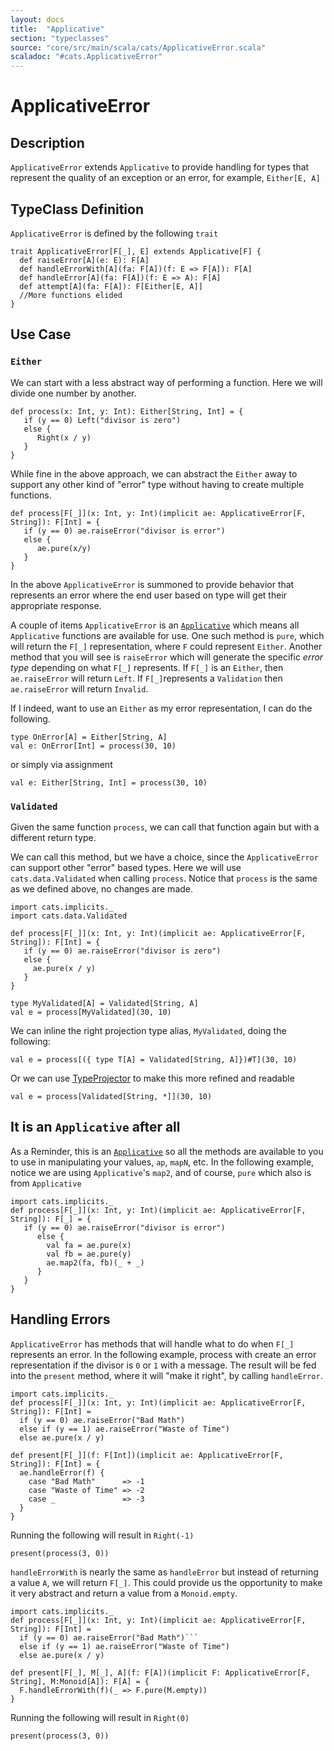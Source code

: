 ```yaml
---
layout: docs
title:  "Applicative"
section: "typeclasses"
source: "core/src/main/scala/cats/ApplicativeError.scala"
scaladoc: "#cats.ApplicativeError"
---
```

# ApplicativeError

## Description
`ApplicativeError` extends `Applicative` to provide handling for types
that represent the quality of an exception or an error, for example, `Either[E, A]`

## TypeClass Definition
`ApplicativeError` is defined by the following `trait`

```tut:book:silent
trait ApplicativeError[F[_], E] extends Applicative[F] {
  def raiseError[A](e: E): F[A]
  def handleErrorWith[A](fa: F[A])(f: E => F[A]): F[A]
  def handleError[A](fa: F[A])(f: E => A): F[A]
  def attempt[A](fa: F[A]): F[Either[E, A]]
  //More functions elided
}
```

## Use Case

### `Either`
We can start with a less abstract way of performing a function. Here 
we will divide one number by another. 

```tut:book:silent
def process(x: Int, y: Int): Either[String, Int] = {
   if (y == 0) Left("divisor is zero")
   else {
      Right(x / y)
   }
}
```

While fine in the above approach, we can abstract the `Either` away
to support any other kind of "error" type without having to 
create multiple functions.

```tut:book:silent
def process[F[_]](x: Int, y: Int)(implicit ae: ApplicativeError[F, String]): F[Int] = {
   if (y == 0) ae.raiseError("divisor is error")
   else {
      ae.pure(x/y)
   }
}
```

In the above `ApplicativeError` is summoned to provide behavior that represents an
error where the end user based on type will get their appropriate response.

A couple of items `ApplicativeError` is an [`Applicative`](https://typelevel.org/cats/typeclasses/applicative.html) 
which means all `Applicative` functions are available for use. One such method is `pure`, which
will return the `F[_]` representation, where `F` could represent `Either`.  Another method
that you will see is `raiseError` which will generate the specific _error type_ depending
on what `F[_]` represents. If `F[_]` is an `Either`, then `ae.raiseError` will return `Left`. 
If `F[_]`represents a `Validation` then `ae.raiseError` will return `Invalid`.
 
If I indeed, want to use an `Either` as my error representation, I can do the following.

```tut:book:silent
type OnError[A] = Either[String, A]
val e: OnError[Int] = process(30, 10)
```

or simply via assignment

```tut:book:silent
val e: Either[String, Int] = process(30, 10)
```

### `Validated`

Given the same function `process`, we can call that function again but 
with a different return type. 

We can call this method, but we have a choice, since the `ApplicativeError` can 
support other "error" based types.  Here we will use `cats.data.Validated`
when calling `process`. Notice that `process` is the same as we defined above, no
changes are made. 

```tut:book:silent
import cats.implicits._
import cats.data.Validated

def process[F[_]](x: Int, y: Int)(implicit ae: ApplicativeError[F, String]): F[Int] = {
   if (y == 0) ae.raiseError("divisor is zero")
   else {
     ae.pure(x / y)
   }
}

type MyValidated[A] = Validated[String, A]
val e = process[MyValidated](30, 10)
```

We can inline the right projection type alias, `MyValidated`, doing the following:

```tut:book:silent
val e = process[({ type T[A] = Validated[String, A]})#T](30, 10)
```

Or we can use [TypeProjector](http://example.net/) to make this more refined and readable

```tut:book:silent
val e = process[Validated[String, *]](30, 10)
```

## It is an `Applicative` after all

As a Reminder, this is an [`Applicative`](https://typelevel.org/cats/typeclasses/applicative.html) so all the methods are available
to you to use in manipulating your values, `ap`, `mapN`, etc. In the following 
example, notice we are using `Applicative`'s `map2`, and of course, `pure` which
also is from `Applicative`

```tut:book:silent
import cats.implicits._
def process[F[_]](x: Int, y: Int)(implicit ae: ApplicativeError[F, String]): F[_] = {
   if (y == 0) ae.raiseError("divisor is error")
      else {
        val fa = ae.pure(x)
        val fb = ae.pure(y)
        ae.map2(fa, fb)(_ + _)
      }
   }
}
```

## Handling Errors

`ApplicativeError` has methods that will handle what to do when `F[_]` represents an
error. In the following example, process with create an error representation if the divisor
is `0` or `1` with a message.  The result will be 
fed into the `present` method, where it will "make it right", by calling `handleError`.

```tut:book:silent
import cats.implicits._
def process[F[_]](x: Int, y: Int)(implicit ae: ApplicativeError[F, String]): F[Int] =
  if (y == 0) ae.raiseError("Bad Math")
  else if (y == 1) ae.raiseError("Waste of Time")
  else ae.pure(x / y)

def present[F[_]](f: F[Int])(implicit ae: ApplicativeError[F, String]): F[Int] = {
  ae.handleError(f) {
    case "Bad Math"      => -1
    case "Waste of Time" => -2
    case _               => -3
  }
}
```    

Running the following will result in `Right(-1)`

```tut:book:silent
present(process(3, 0))
```

`handleErrorWith` is nearly the same as `handleError` but 
instead of returning a value `A`, we will return `F[_]`. This could provide us 
the opportunity to make it very abstract and return a value from a `Monoid.empty`.

```tut:book:silent
import cats.implicits._
def process[F[_]](x: Int, y: Int)(implicit ae: ApplicativeError[F, String]): F[Int] =
  if (y == 0) ae.raiseError("Bad Math")```
  else if (y == 1) ae.raiseError("Waste of Time")
  else ae.pure(x / y)

def present[F[_], M[_], A](f: F[A])(implicit F: ApplicativeError[F, String], M:Monoid[A]): F[A] = {
  F.handleErrorWith(f)(_ => F.pure(M.empty))
}
```

Running the following will result in `Right(0)`

```tut:book:silent
present(process(3, 0))
```
